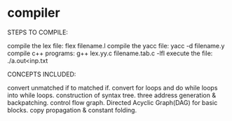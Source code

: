 # compiler

STEPS TO COMPILE:

compile the lex file: flex filename.l 
compile the yacc file: yacc -d filename.y 
compile c++ programs: g++ lex.yy.c filename.tab.c -lfl
execute the file: ./a.out<inp.txt

CONCEPTS INCLUDED:

convert unmatched if to matched if.
convert for loops and do while loops into while loops.
construction of syntax tree. 
three address generation & backpatching. 
control flow graph.
Directed Acyclic Graph(DAG) for basic blocks.
copy propagation & constant folding.
